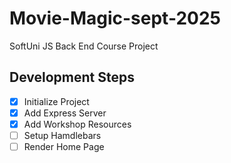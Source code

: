 # Movie-Magic-sept-2025
SoftUni JS Back End Course Project

## Development Steps

 - [x] Initialize Project
 - [x] Add Express Server
 - [x] Add Workshop Resources
 - [ ] Setup Hamdlebars
 - [ ] Render Home Page